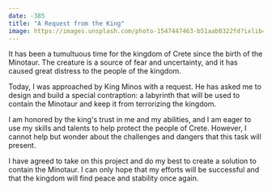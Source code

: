 ```yaml
---
date: -385
title: "A Request from the King"
image: https://images.unsplash.com/photo-1547447463-b51aab0322fd?ixlib=rb-4.0.3&ixid=MnwxMjA3fDB8MHxwaG90by1wYWdlfHx8fGVufDB8fHx8&auto=format&fit=crop&w=621&q=80
---
```


It has been a tumultuous time for the kingdom of Crete since the birth of the Minotaur. The creature is a source of fear and uncertainty, and it has caused great distress to the people of the kingdom.

Today, I was approached by King Minos with a request. He has asked me to design and build a special contraption: a labyrinth that will be used to contain the Minotaur and keep it from terrorizing the kingdom.

I am honored by the king's trust in me and my abilities, and I am eager to use my skills and talents to help protect the people of Crete. However, I cannot help but wonder about the challenges and dangers that this task will present.

I have agreed to take on this project and do my best to create a solution to contain the Minotaur. I can only hope that my efforts will be successful and that the kingdom will find peace and stability once again.
